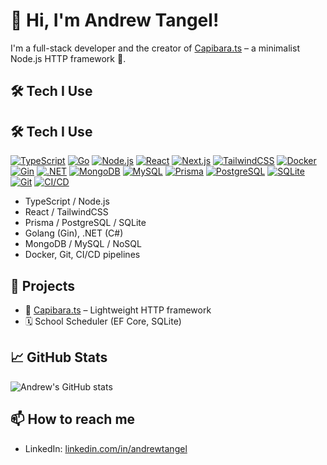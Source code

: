 # 👋 Hi, I'm Andrew Tangel!

I'm a full-stack developer and the creator of [Capibara.ts](https://www.npmjs.com/package/capibara.ts) – a minimalist Node.js HTTP framework 🦫.

## 🛠 Tech I Use

## 🛠 Tech I Use

[![TypeScript](https://img.shields.io/badge/built%20with-typescript-blue?style=flat-square)](https://www.typescriptlang.org/)
[![Go](https://img.shields.io/badge/go-00ADD8?style=flat-square&logo=go&logoColor=white)](https://go.dev/)
[![Node.js](https://img.shields.io/badge/node.js-339933?style=flat-square&logo=nodedotjs&logoColor=white)](https://nodejs.org/)
[![React](https://img.shields.io/badge/react-61DAFB?style=flat-square&logo=react&logoColor=black)](https://reactjs.org/)
[![Next.js](https://img.shields.io/badge/next.js-000000?style=flat-square&logo=nextdotjs&logoColor=white)](https://nextjs.org/)
[![TailwindCSS](https://img.shields.io/badge/tailwindcss-06B6D4?style=flat-square&logo=tailwindcss&logoColor=white)](https://tailwindcss.com/)
[![Docker](https://img.shields.io/badge/docker-2496ED?style=flat-square&logo=docker&logoColor=white)](https://www.docker.com/)
[![Gin](https://img.shields.io/badge/gin%20web%20framework-00ADD8?style=flat-square&logo=go&logoColor=white)](https://gin-gonic.com/)
[![.NET](https://img.shields.io/badge/.NET-512BD4?style=flat-square&logo=dotnet&logoColor=white)](https://dotnet.microsoft.com/)
[![MongoDB](https://img.shields.io/badge/mongodb-47A248?style=flat-square&logo=mongodb&logoColor=white)](https://www.mongodb.com/)
[![MySQL](https://img.shields.io/badge/mysql-4479A1?style=flat-square&logo=mysql&logoColor=white)](https://www.mysql.com/)
[![Prisma](https://img.shields.io/badge/prisma-2D3748?style=flat-square&logo=prisma&logoColor=white)](https://www.prisma.io/)
[![PostgreSQL](https://img.shields.io/badge/postgresql-4169E1?style=flat-square&logo=postgresql&logoColor=white)](https://www.postgresql.org/)
[![SQLite](https://img.shields.io/badge/sqlite-003B57?style=flat-square&logo=sqlite&logoColor=white)](https://www.sqlite.org/)
[![Git](https://img.shields.io/badge/git-F05032?style=flat-square&logo=git&logoColor=white)](https://git-scm.com/)
[![CI/CD](https://img.shields.io/badge/ci%2Fcd-blue?style=flat-square)](https://en.wikipedia.org/wiki/CI/CD)


- TypeScript / Node.js  
- React / TailwindCSS  
- Prisma / PostgreSQL / SQLite  
- Golang (Gin), .NET (C#)  
- MongoDB / MySQL / NoSQL  
- Docker, Git, CI/CD pipelines  

## 🚀 Projects

- 🔧 [Capibara.ts](https://github.com/AnonymousAN21/capibara.ts) – Lightweight HTTP framework  
- 🗓️ School Scheduler (EF Core, SQLite)

## 📈 GitHub Stats

![Andrew's GitHub stats](https://github-readme-stats.vercel.app/api?username=AnonymousAN21&show_icons=true&theme=radical)

## 📫 How to reach me

- LinkedIn: [linkedin.com/in/andrewtangel](https://linkedin.com/in/andrewtangel)
